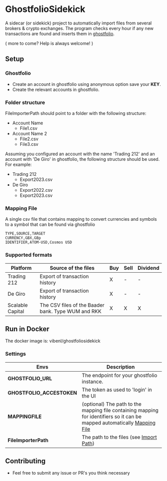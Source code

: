 # GhostfolioSidekick

A sidecar (or sidekick) project to automatically import files from several brokers & crypto exchanges. The program checks every hour if any new transactions are found and inserts them in [ghostfolio](https://github.com/ghostfolio/ghostfolio).

( more to come? Help is always welcome! )

## Setup

### Ghostfolio
* Create an account in ghostfolio using anonymous option save your **KEY**.
* Create the relevant accounts in ghostfolio.

### Folder structure

FileImporterPath should point to a folder with the following structure:
 * Account Name
   * File1.csv
 * Account Name 2
   * File2.csv
   * File3.csv

Assuming you configured an account with the name 'Trading 212' and an account with 'De Giro' in ghostfolio, the following structure should be used.
For example:
* Trading 212
  * Export2023.csv
* De Giro
  * Export2022.csv
  * Export2023.csv

### Mapping File
A single csv file that contains mapping to convert currencies and symbols to a symbol that can be found via ghostfolio

```
TYPE,SOURCE,TARGET
CURRENCY,GBX,GBp
IDENTIFIER,ATOM-USD,Cosmos USD
```

### Supported formats
| Platform | Source of the files | Buy | Sell | Dividend | 
|--|--|--|--|--|
| Trading 212 | Export of transaction history | X | - | - |
| De Giro | Export of transaction history | X | - | - |
| Scalable Capital | The CSV files of the Baader bank. Type WUM and RKK | X | X | X |

## Run in Docker
The docker image is: vibenl/ghostfoliosidekick

### Settings
| Envs |Description  |
|--|--|
|**GHOSTFOLIO_URL**  | The endpoint for your ghostfolio instance.   |
|**GHOSTFOLIO_ACCESTOKEN**  | The token as used to 'login' in the UI |
|**MAPPINGFILE**  | (optional) The path to the mapping file containing mapping for identifiers so it can be mapped automatically [Mapping File]() |
|**FileImporterPath**  | The path to the files (see [Import Path]()) |

## Contributing

* Feel free to submit any issue or PR's you think necessary
